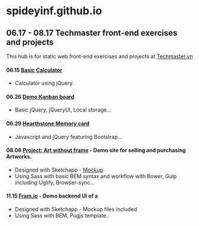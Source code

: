 # spideyinf.github.io
## 06.17 - 08.17 Techmaster front-end exercises and projects
This hub is for static web front-end exercises and projects at [Techmaster.vn](https://www.Techmaster.vn)

#### 06.15 [Basic Calculator](https://spideyinf.github.io/06-15-Calculator-jQuery/index.html)
  - Calculator using jQuery.
#### 06.26 [Demo Kanban board](https://spideyinf.github.io/06-26-Kanban-board/index.html)
  - Basic jQuery, jQueryUI, Local storage...
#### 06.29 [Hearthstone Memory card](https://spideyinf.github.io/06-29-Memory-card/index.html)
  - Javascript and jQuery featuring Bootstrap...
#### 08.06 [Project: Art without frame](https://spideyinf.github.io/08-06-Project-1-Art-without-frame/home.html) - Demo site for selling and purchasing Artworks.
  - Designed with Sketchapp - [Mockup](https://github.com/spideyinf/spideyinf.github.io/raw/master/08-06-Project-1-Art-without-frame/sketch-design/17-08-Mockup.pdf)
  - Using Sass with basic BEM syntax and workflow with Bower, Gulp including Uglify, Browser-sync...
#### 11.15 [Fram.io](https://spideyinf.github.io/08-06-Project-1-Art-without-frame/home.html) - Demo backend UI of a
  - Designed with Sketchapp - Mockup files included
  - Using Sass with BEM, Pugjs template..
